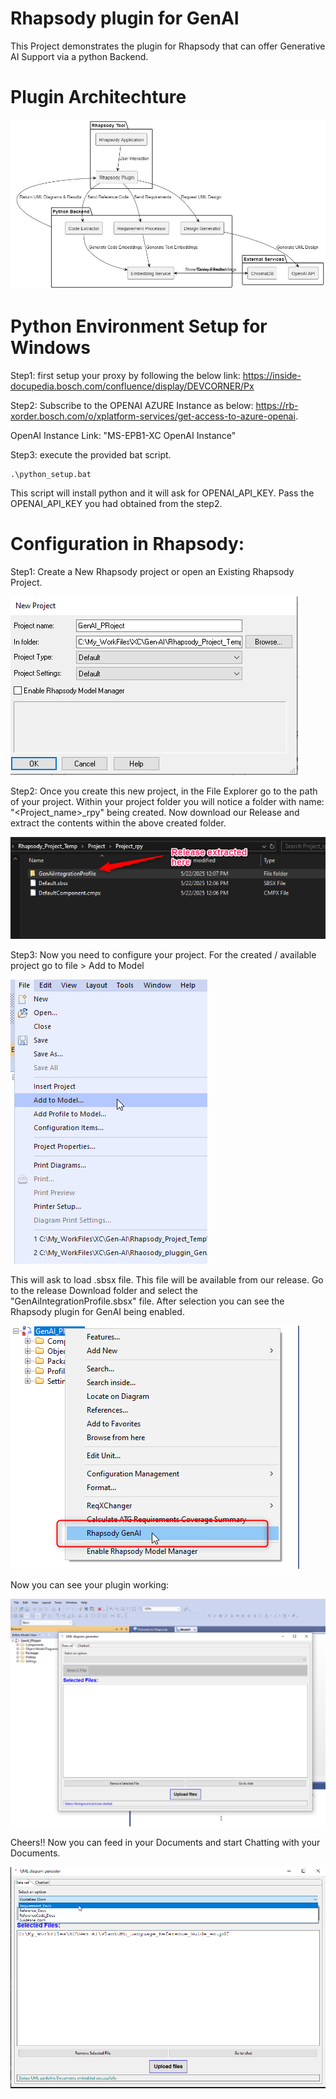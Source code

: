 # Rhapsody plugin for GenAI

This Project demonstrates the plugin for Rhapsody that can offer Generative AI Support via a python Backend.

# Plugin Architechture

![alt text](images/image.png)

# Python Environment Setup for Windows
Step1: first setup your proxy by following the below link:
https://inside-docupedia.bosch.com/confluence/display/DEVCORNER/Px

Step2: Subscribe to the OPENAI AZURE Instance as below:
https://rb-xorder.bosch.com/o/xplatform-services/get-access-to-azure-openai. 

OpenAI Instance Link: "MS-EPB1-XC OpenAI Instance"

Step3: execute the provided bat script.
```
.\python_setup.bat
```
This script will install python and it will ask for OPENAI_API_KEY. Pass the OPENAI_API_KEY you had obtained from the step2. 


# Configuration in Rhapsody:
Step1: Create a New Rhapsody project or open an Existing Rhapsody Project.
<div align="left">
  <img src="images/New_Rhp_Project.png" alt="New Rhapsody Project" />
</div>

Step2: Once you create this new project, in the File Explorer go to the path of your project. Within your project folder you will notice a folder with name: "<Project_name>_rpy" being created. Now download our Release and extract the contents within the above created folder.
<div align="left">
  <img src="images/Folder_Structure.png" alt="Folder Structure" />
</div>

Step3: Now you need to configure your project. For the created / available project go to file > Add to Model
<div align="left">
  <img src="images/Rhp_Configuration.png" alt="Rhapsody Configuration" />
</div>

This will ask to load .sbsx file. This file will be available from our release. Go to the release Download folder and select the "GenAiIntegrationProfile.sbsx" file. After selection you can see the Rhapsody plugin for GenAI being enabled. 
<div align="left">
  <img src="images/GenAI_Plugin_Enabled.png" alt="GenAI Plugin Enabled" />
</div>

Now you can see your plugin working:
<div align="left">
  <img src="images/Plugin_loaded.png" alt="Plugin Loaded" />
</div>

Cheers!!
Now you can feed in your Documents and start Chatting with your Documents. 

<div align="left">
  <img src="images/Document_Selection.png" alt="Document Selection" />
</div>